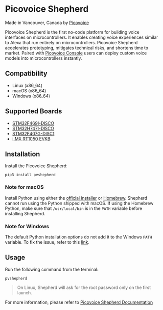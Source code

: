 # Picovoice Shepherd

Made in Vancouver, Canada by [Picovoice](https://picovoice.ai)

Picovoice Shepherd is the first no-code platform for building voice interfaces on microcontrollers.
It enables creating voice experiences similar to Alexa that run entirely on microcontrollers. 
Picovoice Shepherd accelerates prototyping, mitigates technical risks, and shortens time to market. 
Paired with [Picovoice Console](https://console.picovoice.ai/) users can deploy custom voice models into microcontrollers instantly.

## Compatibility

- Linux (x86_64)
- macOS (x86_64)
- Windows (x86_64)

## Supported Boards

- [STM32F469I-DISCO](https://www.st.com/en/evaluation-tools/32f469idiscovery.html)
- [STM32H747I-DISCO](https://www.st.com/en/evaluation-tools/stm32h747i-disco.html)
- [STM32F407G-DISC1](https://www.st.com/en/evaluation-tools/stm32f4discovery.html)
- [i.MX RT1050 EVKB](https://www.nxp.com/design/development-boards/i-mx-evaluation-and-development-boards/i-mx-rt1050-evaluation-kit:MIMXRT1050-EVK)

## Installation

Install the Picovoice Shepherd:

```shell
pip3 install pvshepherd
```

### Note for macOS

Install Python using either the [official installer](https://www.python.org/downloads/mac-osx/) or [Homebrew](https://brew.sh). Shepherd cannot run using the Python shipped with macOS. If using the Homebrew Python, make sure that `/usr/local/bin` is in the `PATH` variable before installing Shepherd.

### Note for Windows

The default Python installation options do not add it to the Windows `PATH` variable. To fix the issue, refer to this [link](https://docs.python.org/3/using/windows.html#setting-envvars).

## Usage

Run the following command from the terminal:

```shell
pvshepherd
```

> On Linux, Shepherd will ask for the root password only on the first launch.

For more information, please refer to [Picovoice Shepherd Documentation](https://picovoice.ai/docs/picovoice-shepherd/)